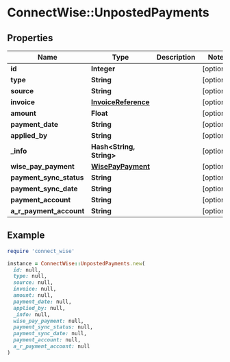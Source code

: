 # ConnectWise::UnpostedPayments

## Properties

| Name | Type | Description | Notes |
| ---- | ---- | ----------- | ----- |
| **id** | **Integer** |  | [optional] |
| **type** | **String** |  | [optional] |
| **source** | **String** |  | [optional] |
| **invoice** | [**InvoiceReference**](InvoiceReference.md) |  | [optional] |
| **amount** | **Float** |  | [optional] |
| **payment_date** | **String** |  | [optional] |
| **applied_by** | **String** |  | [optional] |
| **_info** | **Hash&lt;String, String&gt;** |  | [optional] |
| **wise_pay_payment** | [**WisePayPayment**](WisePayPayment.md) |  | [optional] |
| **payment_sync_status** | **String** |  | [optional] |
| **payment_sync_date** | **String** |  | [optional] |
| **payment_account** | **String** |  | [optional] |
| **a_r_payment_account** | **String** |  | [optional] |

## Example

```ruby
require 'connect_wise'

instance = ConnectWise::UnpostedPayments.new(
  id: null,
  type: null,
  source: null,
  invoice: null,
  amount: null,
  payment_date: null,
  applied_by: null,
  _info: null,
  wise_pay_payment: null,
  payment_sync_status: null,
  payment_sync_date: null,
  payment_account: null,
  a_r_payment_account: null
)
```

